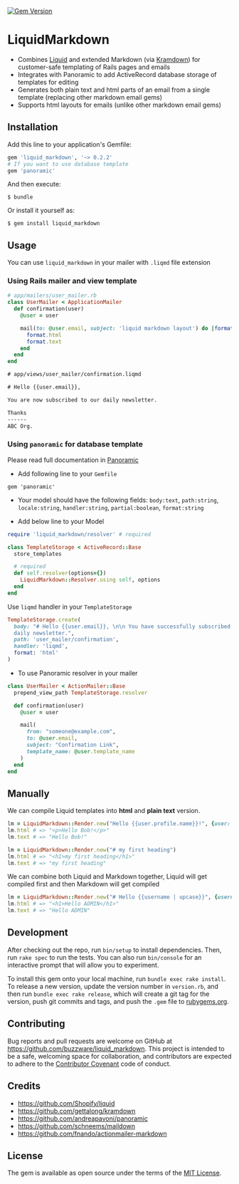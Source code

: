 [![Gem Version](https://badge.fury.io/rb/liquid_markdown.svg)](https://badge.fury.io/rb/liquid_markdown)

# LiquidMarkdown

* Combines [Liquid](https://github.com/Shopify/liquid) and extended Markdown (via [Kramdown](https://github.com/gettalong/kramdown)) for customer-safe templating of Rails pages and emails
* Integrates with Panoramic to add ActiveRecord database storage of templates for editing
* Generates both plain text and html parts of an email from a single template (replacing other markdown email gems)
* Supports html layouts for emails (unlike other markdown email gems)

## Installation

Add this line to your application's Gemfile:

```ruby
gem 'liquid_markdown', '~> 0.2.2'
# If you want to use database template
gem 'panoramic'
```

And then execute:

    $ bundle

Or install it yourself as:

    $ gem install liquid_markdown

## Usage

You can use `liquid_markdown` in your mailer with `.liqmd` file extension

### Using Rails mailer and view template

```ruby
# app/mailers/user_mailer.rb
class UserMailer < ApplicationMailer
  def confirmation(user)
    @user = user

    mail(to: @user.email, subject: 'liquid markdown layout') do |format|
      format.html
      format.text
    end
  end
end
```

```html
# app/views/user_mailer/confirmation.liqmd

# Hello {{user.email}},

You are now subscribed to our daily newsletter.

Thanks
------
ABC Org.
```

### Using `panoramic` for database template

Please read full documentation in [Panoramic](https://github.com/andreapavoni/panoramic/blob/master/README.md)

* Add following line to your `Gemfile`

```
gem 'panoramic'
```

* Your model should have the following fields: `body:text`, `path:string`,
`locale:string`, `handler:string`, `partial:boolean`, `format:string`

* Add below line to your Model

```ruby
require 'liquid_markdown/resolver' # required

class TemplateStorage < ActiveRecord::Base
  store_templates

  # required
  def self.resolver(options={})
    LiquidMarkdown::Resolver.using self, options
  end
end
```

Use `liqmd` handler in your `TemplateStorage`

```ruby
TemplateStorage.create(
  body: "# Hello {{user.email}}, \n\n You have successfully subscribed to our
  daily newsletter.",
  path: 'user_mailer/confirmation',
  handler: 'liqmd',
  format: 'html'
)
```

* To use Panoramic resolver in your mailer

```ruby
class UserMailer < ActionMailer::Base
  prepend_view_path TemplateStorage.resolver

  def confirmation(user)
    @user = user

    mail(
      from: "someone@example.com",
      to: @user.email,
      subject: "Confirmation Link",
      template_name: @user.template_name
    )
  end
end
```

## Manually

We can compile Liquid templates into **html** and **plain text** version.

```ruby
lm = LiquidMarkdown::Render.new("Hello {{user.profile.name}}!", {user: {profile: {name: 'Bob'}}})
lm.html # => "<p>Hello Bob!</p>"
lm.text # => "Hello Bob!"
```

```ruby
lm = LiquidMarkdown::Render.new("# my first heading") 
lm.html # => "<h1>my first heading</h1>"
lm.text # => "my first heading"
```

We can combine both Liquid and Markdown together, Liquid will get compiled first and then Markdown will get compiled

```ruby
lm = LiquidMarkdown::Render.new("# Hello {{username | upcase}}", {username: 'Admin'})
lm.html # => "<h1>Hello ADMIN</h1>"
lm.text # => "Hello ADMIN"
```

## Development

After checking out the repo, run `bin/setup` to install dependencies. Then, run `rake spec` to run the tests. You can also run `bin/console` for an interactive prompt that will allow you to experiment.

To install this gem onto your local machine, run `bundle exec rake install`. To release a new version, update the version number in `version.rb`, and then run `bundle exec rake release`, which will create a git tag for the version, push git commits and tags, and push the `.gem` file to [rubygems.org](https://rubygems.org).

## Contributing

Bug reports and pull requests are welcome on GitHub at https://github.com/buzzware/liquid_markdown. This project is intended to be a safe, welcoming space for collaboration, and contributors are expected to adhere to the [Contributor Covenant](http://contributor-covenant.org) code of conduct.

## Credits

* https://github.com/Shopify/liquid
* https://github.com/gettalong/kramdown
* https://github.com/andreapavoni/panoramic
* https://github.com/schneems/maildown
* https://github.com/fnando/actionmailer-markdown

## License

The gem is available as open source under the terms of the [MIT License](http://opensource.org/licenses/MIT).

